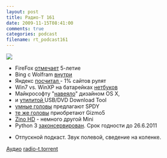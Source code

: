 ```yaml
---
layout: post
title: Радио-Т 161
date: 2009-11-15T08:41:00
comments: true
categories: podcast
filename: rt_podcast161
---
```

![](https://radio-t.com/images/radio-t/rt161.jpg)


- FireFox [отмечает](http://www.opennet.ru/opennews/art.shtml?num=24178) 5-летие
- Bing с Wolfram [внутри](http://internetno.net/2009/11/13/bing-wolfram-alpha/)
- Яндекс [посчитал ](http://www.thg.ru/technews/20091111_172700.html)- 1% сайтов рулят
- Win7 vs. WinXP на батарейках [нетбуков](http://www.engadget.com/2009/11/12/windows-7-bested-by-xp-in-netbook-battery-life-tests/)
- Майкрософту "[навеяло](http://cnews.ru/news/top/index.shtml?2009/11/12/369524)" дизайном OS X,
- и [утилитой ](http://www.opennet.ru/opennews/art.shtml?num=24204)USB/DVD Download Tool
- [умные головы](http://www.opennet.ru/opennews/art.shtml?num=24247) предлагают SPDY
- [те же головы](http://www.engadget.com/2009/11/13/google-makes-gizmo5-acquisition-official-drops-few-details/) приобретают Gizmo5
- [Zino HD](http://hitech.tomsk.ru/newshardware/13575-dell-predstavil-inspiron-zino-hd.html) - немного другой Mini
- Python 3 [законсервирован](http://www.opennet.ru/opennews/art.shtml?num=24234). Срок годности до 26.6.2011

* Отпускной подкаст. Звук полевой, сведение на коленке.

[Аудио](http://archive.rucast.net/radio-t/media/rt_podcast161.mp3)
[radio-t.torrent](http://www.radio-t.com/torrents/rt_podcast161.mp3.torrent)
<audio src="http://archive.rucast.net/radio-t/media/rt_podcast161.mp3" preload="none"></audio>
